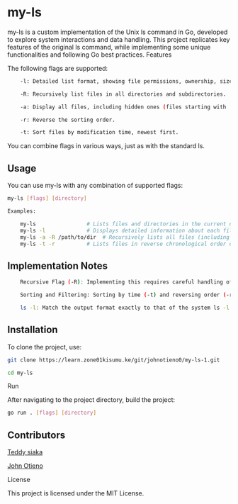 # my-ls

my-ls is a custom implementation of the Unix ls command in Go, developed to explore system interactions and data handling. This project replicates key features of the original ls command, while implementing some unique functionalities and following Go best practices.
Features

The following flags are supported:
```sh
    -l: Detailed list format, showing file permissions, ownership, size, and modification date, similar to the output of ls -l.

    -R: Recursively list files in all directories and subdirectories.

    -a: Display all files, including hidden ones (files starting with .).

    -r: Reverse the sorting order.

    -t: Sort files by modification time, newest first.
  ```  

You can combine flags in various ways, just as with the standard ls.
## Usage

You can use my-ls with any combination of supported flags:
```sh
my-ls [flags] [directory]
```
```sh
Examples:

    my-ls                # Lists files and directories in the current directory.
    my-ls -l             # Displays detailed information about each file in the current directory.
    my-ls -a -R /path/to/dir  # Recursively lists all files (including hidden) in /path/to/dir.
    my-ls -t -r          # Lists files in reverse chronological order of modification.
  ```  

## Implementation Notes
```sh
    Recursive Flag (-R): Implementing this requires careful handling of nested directories. Plan how recursive directory traversal interacts with other flags.

    Sorting and Filtering: Sorting by time (-t) and reversing order (-r) should handle multiple flags simultaneously.

    ls -l: Match the output format exactly to that of the system ls -l command, ensuring file permissions, ownership, and other metadata are displayed correctly.
```

## Installation

To clone the project, use:
```sh
git clone https://learn.zone01kisumu.ke/git/johnotieno0/my-ls-1.git
```
```sh
cd my-ls
```

Run

After navigating to the project directory, build the project:
```sh
go run . [flags] [directory]
```

## Contributors
[Teddy siaka](https://learn.zone01kisumu.ke/git/tesiaka)

[John Otieno](https://learn.zone01kisumu.ke/git/johnotieno0)

License

This project is licensed under the MIT License.